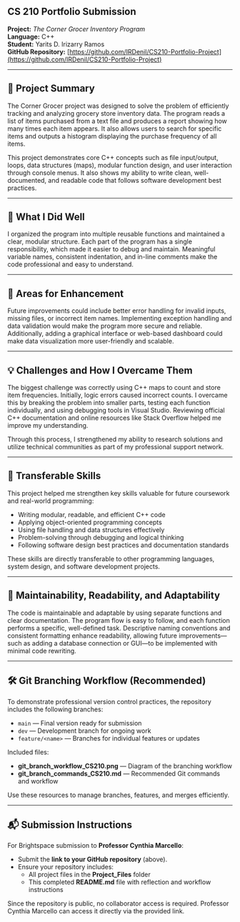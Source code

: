 ## CS 210 Portfolio Submission

**Project:** *The Corner Grocer Inventory Program*  
**Language:** C++  
**Student:** Yarits D. Irizarry Ramos  
**GitHub Repository:** [https://github.com/IRDenil/CS210-Portfolio-Project](https://github.com/IRDenil/CS210-Portfolio-Project)

---

## 🧩 Project Summary
The Corner Grocer project was designed to solve the problem of efficiently tracking and analyzing grocery store inventory data. The program reads a list of items purchased from a text file and produces a report showing how many times each item appears. It also allows users to search for specific items and outputs a histogram displaying the purchase frequency of all items.  

This project demonstrates core C++ concepts such as file input/output, loops, data structures (maps), modular function design, and user interaction through console menus. It also shows my ability to write clean, well-documented, and readable code that follows software development best practices.

---

## 🌟 What I Did Well
I organized the program into multiple reusable functions and maintained a clear, modular structure. Each part of the program has a single responsibility, which made it easier to debug and maintain. Meaningful variable names, consistent indentation, and in-line comments make the code professional and easy to understand.

---

## 🔧 Areas for Enhancement
Future improvements could include better error handling for invalid inputs, missing files, or incorrect item names. Implementing exception handling and data validation would make the program more secure and reliable. Additionally, adding a graphical interface or web-based dashboard could make data visualization more user-friendly and scalable.

---

## 💡 Challenges and How I Overcame Them
The biggest challenge was correctly using C++ maps to count and store item frequencies. Initially, logic errors caused incorrect counts. I overcame this by breaking the problem into smaller parts, testing each function individually, and using debugging tools in Visual Studio. Reviewing official C++ documentation and online resources like Stack Overflow helped me improve my understanding.  

Through this process, I strengthened my ability to research solutions and utilize technical communities as part of my professional support network.

---

## 🧠 Transferable Skills
This project helped me strengthen key skills valuable for future coursework and real-world programming:
- Writing modular, readable, and efficient C++ code  
- Applying object-oriented programming concepts  
- Using file handling and data structures effectively  
- Problem-solving through debugging and logical thinking  
- Following software design best practices and documentation standards  

These skills are directly transferable to other programming languages, system design, and software development projects.

---

## 🧱 Maintainability, Readability, and Adaptability
The code is maintainable and adaptable by using separate functions and clear documentation. The program flow is easy to follow, and each function performs a specific, well-defined task. Descriptive naming conventions and consistent formatting enhance readability, allowing future improvements—such as adding a database connection or GUI—to be implemented with minimal code rewriting.

---

## 🛠 Git Branching Workflow (Recommended)
To demonstrate professional version control practices, the repository includes the following branches:
- `main` — Final version ready for submission  
- `dev` — Development branch for ongoing work  
- `feature/<name>` — Branches for individual features or updates  

Included files:
- **git_branch_workflow_CS210.png** — Diagram of the branching workflow  
- **git_branch_commands_CS210.md** — Recommended Git commands and workflow  

Use these resources to manage branches, features, and merges efficiently.

---

## 📬 Submission Instructions
For Brightspace submission to **Professor Cynthia Marcello**:
- Submit the **link to your GitHub repository** (above).  
- Ensure your repository includes:  
  - All project files in the **Project_Files** folder  
  - This completed **README.md** file with reflection and workflow instructions  

Since the repository is public, no collaborator access is required. Professor Cynthia Marcello can access it directly via the provided link.
